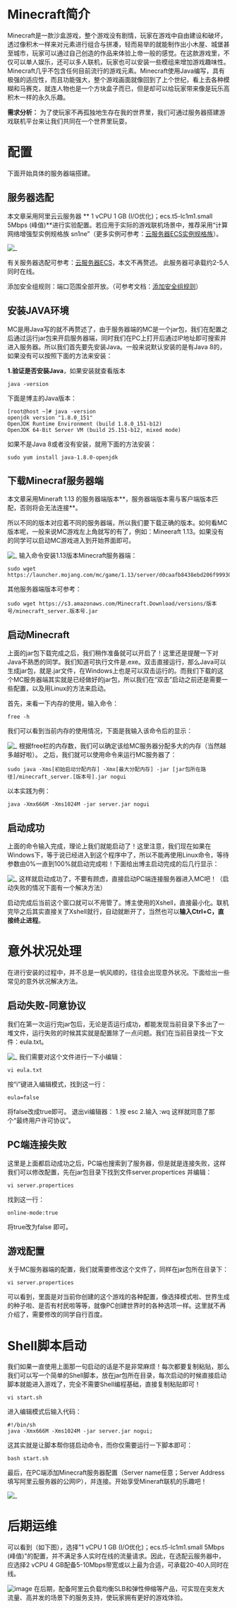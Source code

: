 # Minecraft简介

Minecraft是一款沙盒游戏，整个游戏没有剧情，玩家在游戏中自由建设和破坏，透过像积木一样来对元素进行组合与拼凑，轻而易举的就能制作出小木屋、城堡甚至城市，玩家可以通过自己创造的作品来体验上帝一般的感觉。在这款游戏里，不仅可以单人娱乐，还可以多人联机，玩家也可以安装一些模组来增加游戏趣味性。
Minecraft几乎不包含任何目前流行的游戏元素。Minecraft使用Java编写，具有极强的适应性，而且功能强大，整个游戏画面就像回到了上个世纪，看上去各种模糊和马赛克，就连人物也是一个方块盒子而已，但是却可以给玩家带来像是玩乐高积木一样的永久乐趣。

**需求分析：** 为了使玩家不再孤独地生存在我的世界里，我们可通过服务器搭建游戏联机平台来让我们共同在一个世界里玩耍。

# 配置

下面开始具体的服务器端搭建。

## 服务器选配

本文章采用阿里云云服务器 ** 1 vCPU 1 GB (I/O优化)；ecs.t5-lc1m1.small   5Mbps (峰值)**进行实验配置。若应用于实际的游戏联机场景中，推荐采用“计算网络增强型实例规格族 sn1ne”（更多实例可参考：[云服务器ECS实例规格族](https://help.aliyun.com/document_detail/25378.html?spm=a2c4g.11174283.6.545.32d452feSZyM7m#sn1ne)）。

![_](https://github.com/lihangqi/My-blog/blob/master/picture/b66048d7434571d6e978ab0af112feede7f81075.png)

有关服务器选配可参考：[云服务器ECS](https://help.aliyun.com/product/25365.html?spm=a2c4g.11186623.6.540.259d6a94Kj34Nj)，本文不再赘述。
此服务器可承载约2-5人同时在线。

添加安全组规则：端口范围全部开放。（可参考文档：[添加安全组规则](https://help.aliyun.com/document_detail/25471.html?spm=5176.2020520101.0.d0.460a4df5RL3fuK)）

## 安装JAVA环境
MC是用Java写的就不再赘述了，由于服务器端的MC是一个jar包，我们在配置之后通过运行jar包来开启服务器端，同时我们在PC上打开后通过IP地址即可搜索并进入服务器。所以我们首先要先安装Java。一般来说默认安装的是有Java 8的，如果没有可以按照下面的方法来安装：

**1.验证是否安装Java**，如果安装就查看版本

```shell
java -version
```  

下面是博主的Java版本：

```shell
[root@host ~]# java -version
openjdk version "1.8.0_151"
OpenJDK Runtime Environment (build 1.8.0_151-b12)
OpenJDK 64-Bit Server VM (build 25.151-b12, mixed mode)
```  

如果不是Java 8或者没有安装，就用下面的方法安装：

```Shell
sudo yum install java-1.8.0-openjdk
```  

## 下载Minecraf服务器端

本文章采用Mineraft 1.13 的服务器端版本**，服务器端版本需与客户端版本匹配，否则将会无法连接**。

所以不同的版本对应着不同的服务器端，所以我们要下载正确的版本。如何看MC版本呢，一般来说MC游戏左上角就写的有了，例如：Mineeraft 1.13。如果没有的同学可以启动MC游戏进入到开始界面即可。

![_](https://github.com/lihangqi/My-blog/blob/master/picture/8730d967ae7a357eb2a0f80c8355df0813fde2d0.png)
输入命令安装1.13版本Minecraft服务器端：

```shell
sudo wget https://launcher.mojang.com/mc/game/1.13/server/d0caafb8438ebd206f99930cfaecfa6c9a13dca0/server.jar
```  

其他服务器端版本可参考：

```shell
sudo wget https://s3.amazonaws.com/Minecraft.Download/versions/版本号/minecraft_server.版本号.jar
```  

## 启动Minecraft
上面的jar包下载完成之后，我们稍作准备就可以开启了！这里还是提醒一下对Java不熟悉的同学。我们知道可执行文件是.exe。双击直接运行，那么Java可以生成jar包，就是.jar文件，在Windows上也是可以双击运行的。而我们下载的这个MC服务器端其实就是已经做好的jar包，所以我们在“双击”启动之前还是需要一些配置，以及用Linux的方法来启动。

首先，来看一下内存的使用，输入命令：

```shell
free -h
```  

我们可以看到当前内存的使用情况，下面是我输入该命令后的显示：

![_](https://github.com/lihangqi/My-blog/blob/master/picture/11e7333f65f47d85c87f223238d076721e8d54c0.png)
根据free栏的内存数，我们可以确定该给MC服务器分配多大的内存（当然越多越好啦）。
之后，我们就可以使用命令来运行MC服务器了：

```shell
sudo java -Xms[初始启动分配内存] -Xmx[最大分配内存] -jar [jar包所在路径]/minecraft_server.[版本号].jar nogui
```  

以本实践为例：

```shell
java -Xmx666M -Xms1024M -jar server.jar nogui
```  

## 启动成功

上面的命令输入完成，理论上我们就能启动了！这里注意，我们现在如果在Windows下，等于说已经进入到这个程序中了，所以不能再使用Linux命令，等待参数由0%一直到100%就启动完成啦！下面给出博主启动完成的后几行显示：

![_](https://github.com/lihangqi/My-blog/blob/master/picture/7cb392094e10090394459163d4286d357955815d.png)
这样就启动成功了，不要有顾虑，直接启动PC端连接服务器进入MC吧！（启动失败的情况下面有一个解决方法）

启动完成后当前这个窗口就可以不用管了。博主使用的Xshell，直接最小化。联机完毕之后其实直接关了Xshell就行，自动就断开了，当然也可以**输入Ctrl+C，直接终止进程**。

# 意外状况处理

在进行安装的过程中，并不总是一帆风顺的，往往会出现意外状况。下面给出一些常见的意外状况解决方法。

## 启动失败-同意协议

我们在第一次运行完jar包后，无论是否运行成功，都能发现当前目录下多出了一堆文件，运行失败的时候其实就是配置除了一点问题。我们在当前目录找一下文件：eula.txt。

![_](https://github.com/lihangqi/My-blog/blob/master/picture/106eca044b88a8567e0d02831f84023e2e075547.png)
我们需要对这个文件进行一下小编辑：

```shell
vi eula.txt
```  

按“i”键进入编辑模式，找到这一行：

```shell
eula=false
```  

将false改成true即可。
退出vi编辑器：
 1.按 esc
2.输入 :wq
这样就同意了那个“最终用户许可协议”。

## PC端连接失败

这里是上面都启动成功之后，PC端也搜索到了服务器，但是就是连接失败，这样我们可以修改配置，先在jar包目录下找到文件server.propertices 并编辑：

```shell
vi server.propertices
```  

找到这一行：

```shell
online-mode:true
```  

将true改为false 即可。

## 游戏配置

关于MC服务器端的配置，我们就需要修改这个文件了，同样在jar包所在目录下：

```shell
vi server.propertices
```  

可以看到，里面是对当前你创建的这个游戏的各种配置，像选择模式啦、世界生成的种子啦、是否有村民啦等等，就像PC创建世界时的各种选项一样。这里就不再介绍了，需要修改的同学自行百度。
# Shell脚本启动
我们如果一直使用上面那一句启动的话是不是非常麻烦！每次都要复制粘贴，那么我们可以写一个简单的Shell脚本，放在jar包所在目录，每次启动的时候直接启动脚本就能进入游戏了，完全不需要Shell编程基础，直接复制粘贴即可！

```shell
vi start.sh
```  

进入编辑模式后输入代码：

```shell
#!/bin/sh
java -Xmx666M -Xms1024M -jar server.jar nogui;
```  

这其实就是让脚本帮你搓启动命令，而你仅需要运行一下脚本即可：

```shell
bash start.sh
```  

最后，在PC端添加Minecraft服务器配置（Server name任意；Server Address填写阿里云服务器的公网IP），并连接。开始享受Mineraft联机的乐趣吧！

![_](https://github.com/lihangqi/My-blog/blob/master/picture/584bc4f3b8d26fe65153e2f5a7e511022f494228.png)

# 后期运维

可以看到（如下图），选择"1 vCPU 1 GB (I/O优化)；ecs.t5-lc1m1.small   5Mbps (峰值)"的配置，并不满足多人实时在线的流量请求。因此，在选配云服务器中，应选择2 vCPU 4 GB配备5-10Mbps带宽或以上最为合适，可承载20-40人同时在线。

![image](https://github.com/lihangqi/My-blog/blob/master/picture/eb21eef21e296c724ea0cadb08314a5aae55d8ea.png)
在后期，配备阿里云负载均衡SLB和弹性伸缩等产品，可实现在突发大流量、高并发的场景下的服务支持，使玩家拥有更好的游戏体验。
